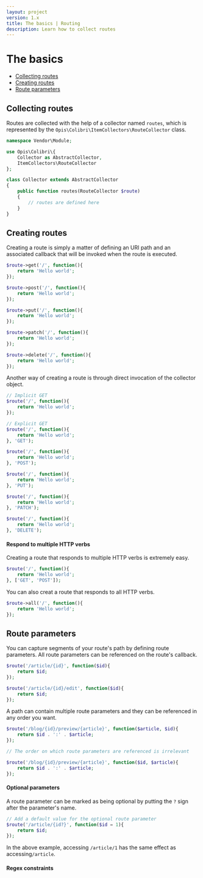```yaml
---
layout: project
version: 1.x
title: The basics | Routing
description: Learn how to collect routes
---
```

# The basics

* [Collecting routes](#collecting-routes)
* [Creating routes](#creating-routes)
* [Route parameters](#route-parameters)


## Collecting routes

Routes are collected with the help of a collector named `routes`, which is represented 
by the `Opis\Colibri\ItemCollectors\RouteCollector` class. 

```php
namespace Vendor\Module;

use Opis\Colibri\{
    Collector as AbstractCollector,
    ItemCollectors\RouteCollector
};

class Collector extends AbstractCollector
{
    public function routes(RouteCollector $route)
    {
        // routes are defined here
    }
}
```

## Creating routes

Creating a route is simply a matter of defining an URI path and an associated callback that will be invoked
when the route is executed.

```php
$route->get('/', function(){
    return 'Hello world';
});

$route->post('/', function(){
    return 'Hello world';
});      

$route->put('/', function(){
    return 'Hello world';
}); 

$route->patch('/', function(){
    return 'Hello world';
});

$route->delete('/', function(){
    return 'Hello world';
});
```

Another way of creating a route is through direct invocation of the collector object.

```php
// Implicit GET
$route('/', function(){
    return 'Hello world';
});

// Explicit GET
$route('/', function(){
    return 'Hello world';
}, 'GET');

$route('/', function(){
    return 'Hello world';
}, 'POST');

$route('/', function(){
    return 'Hello world';
}, 'PUT');

$route('/', function(){
    return 'Hello world';
}, 'PATCH');

$route('/', function(){
    return 'Hello world';
}, 'DELETE');
```

#### Respond to multiple HTTP verbs

Creating a route that responds to multiple HTTP verbs is extremely easy.

```php
$route('/', function(){
    return 'Hello world';
}, ['GET', 'POST']);
``` 

You can also creat a route that responds to all HTTP verbs.

```php
$route->all('/', function(){
    return 'Hello world';
});
```

## Route parameters

You can capture segments of your route's path by defining route parameters. 
All route parameters can be referenced on the route's callback.

```php
$route('/article/{id}', function($id){
    return $id;
});

$route('/article/{id}/edit', function($id){
    return $id;
});
```

A path can contain multiple route parameters and they can be referenced in any order you want.

```php
$route('/blog/{id}/preview/{article}', function($article, $id){
    return $id . ':' . $article;
});

// The order on which route parameters are referenced is irrelevant

$route('/blog/{id}/preview/{article}', function($id, $article){
    return $id . ':' . $article;
});
```

#### Optional parameters

A route parameter can be marked as being optional by putting the `?` sign after the parameter's name.

```php
// Add a default value for the optional route parameter
$route('/article/{id?}', function($id = 1){
    return $id;
});
```

In the above example, accessing `/article/1` has the same effect as accessing`/article`.

#### Regex constraints